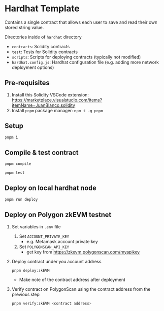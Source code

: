 # Hardhat Template

Contains a single contract that allows each user to save and read their own stored string value.

Directories inside of `hardhat` directory

-   `contracts`: Solidity contracts
-   `test`: Tests for Solidity contracts
-   `scripts`: Scripts for deploying contracts (typically not modified)
-   `hardhat.config.js`: Hardhat configuration file (e.g. adding more network deployment options)

## Pre-requisites

1. Install this Solidity VSCode extension: https://marketplace.visualstudio.com/items?itemName=JuanBlanco.solidity
2. Install `pnpm` package manager: `npm i -g pnpm`

## Setup

```bash
pnpm i
```

## Compile & test contract

```bash
pnpm compile

pnpm test
```

## Deploy on local hardhat node

```bash
pnpm run deploy
```

## Deploy on Polygon zkEVM testnet

1. Set variables in `.env` file

    1. Set `ACCOUNT_PRIVATE_KEY`
        - e.g. Metamask account private key
    2. Set `POLYGONSCAN_API_KEY`
        - get key from https://zkevm.polygonscan.com/myapikey

2. Deploy contract under you account address

    ```bash
    pnpm deploy:zkEVM
    ```

    - Make note of the contract address after deployment

3. Verify contract on PolygonScan using the contract address from the previous step

    ```bash
    pnpm verify:zkEVM <contract address>
    ```
